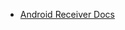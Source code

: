 
- [Android Receiver Docs](https://developer.android.com/guide/topics/manifest/receiver-element.html#exported)